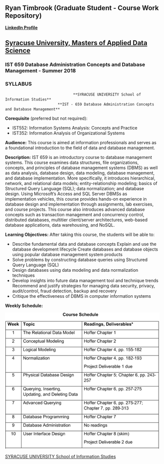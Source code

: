 ## Ryan Timbrook (Graduate Student - Course Work Repository)
**[LinkedIn Profile](linkedin.com/in/ryantimbrook)**

## [Syracuse University, Masters of Applied Data Science](https://ischool.syr.edu/academics/graduate/masters-degrees/ms-in-applied-data-science/)

### IST 659 Database Administration Concepts and Database Management - Summer 2018
### SYLLABUS

                                   **SYRACUSE UNIVERSITY School of Information Studies**
                            **IST - 659 Database Administration Concepts and Database Management**    

**Corequisite** (preferred but not required): 
* IST552: Information Systems Analysis: Concepts and Practice 
* IST352: Information Analysis of Organizational Systems 

**Audience:**
This course is aimed at information professionals and serves as a foundational introduction to the field of data and database management. 

**Description:**
IST 659 is an introductory course to database management systems. This course examines data structures, file organizations, concepts, and principles of database management systems (DBMS) as well as data analysis, database design, data modeling, database management, and database implementation. More specifically, it introduces hierarchical, network, and relational data models; entity-relationship modeling; basics of Structured Query Language (SQL); data normalization; and database design. Using Microsoft’s Access and SQL Server DBMSs as implementation vehicles, this course provides hands-on experience in database design and implementation through assignments, lab exercises, and course projects. This course also introduces advanced database concepts such as transaction management and concurrency control, distributed databases, multitier client/server architectures, web-based database applications, data warehousing, and NoSQL.

**Learning Objectives:**
After taking this course, the students will be able to:   
* Describe fundamental data and database concepts Explain and use the database development lifecycle Create databases and database objects using popular database management system products 
* Solve problems by constructing database queries using Structured Query Language (SQL) 
* Design databases using data modeling and data normalization techniques 
* Develop insights into future data management tool and technique trends Recommend and justify strategies for managing data security, privacy, audit/control, fraud detection, backup and recovery 
* Critique the effectiveness of DBMS in computer information systems 

**Weekly Schedule:**

![Schedule](./images/schedule.png)

[SYRACUSE UNIVERSITY School of Information Studies](https://ischool.syr.edu/)
